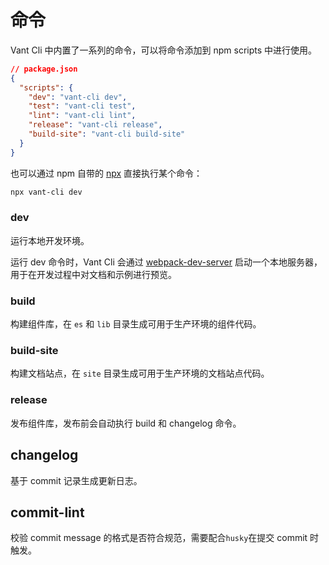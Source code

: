 # 命令

Vant Cli 中内置了一系列的命令，可以将命令添加到 npm scripts 中进行使用。

```json
// package.json
{
  "scripts": {
    "dev": "vant-cli dev",
    "test": "vant-cli test",
    "lint": "vant-cli lint",
    "release": "vant-cli release",
    "build-site": "vant-cli build-site"
  }
}
```

也可以通过 npm 自带的 [npx](https://github.com/npm/npx) 直接执行某个命令：

```bash
npx vant-cli dev
```

### dev

运行本地开发环境。

运行 dev 命令时，Vant Cli 会通过 [webpack-dev-server](https://github.com/webpack/webpack-dev-server) 启动一个本地服务器，用于在开发过程中对文档和示例进行预览。

### build

构建组件库，在 `es` 和 `lib` 目录生成可用于生产环境的组件代码。

### build-site

构建文档站点，在 `site` 目录生成可用于生产环境的文档站点代码。

### release

发布组件库，发布前会自动执行 build 和 changelog 命令。

## changelog

基于 commit 记录生成更新日志。

## commit-lint

校验 commit message 的格式是否符合规范，需要配合`husky`在提交 commit 时触发。
